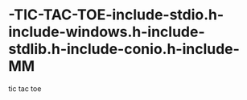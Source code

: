 # -TIC-TAC-TOE-include-stdio.h-include-windows.h-include-stdlib.h-include-conio.h-include-MM
tic tac toe
